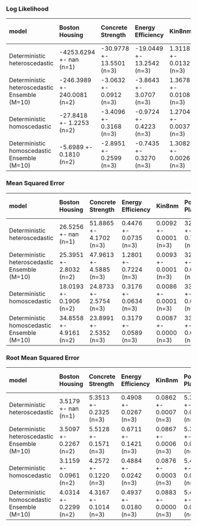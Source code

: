 ### Log Likelihood
| model                                         | Boston Housing              | Concrete Strength         | Energy Efficiency         | Kin8nm                 | Power Plant             | Wine Quality (Red)        | Yacht Hydrodynamics     |
|:----------------------------------------------|:----------------------------|:--------------------------|:--------------------------|:-----------------------|:------------------------|:--------------------------|:------------------------|
| Deterministic heteroscedastic                 | -4253.6294 +- nan (n=1)     | -30.9778 +- 13.5501 (n=3) | -19.0449 +- 13.2542 (n=3) | 1.3118 +- 0.0132 (n=3) | -2.7906 +- 0.0188 (n=3) | -14.1405 +- 12.3212 (n=3) | 0.2510 +- 0.2914 (n=3)  |
| Deterministic heteroscedastic Ensemble (M=10) | -246.3989 +- 240.0081 (n=2) | -3.0632 +- 0.0912 (n=3)   | -3.8643 +- 3.0707 (n=3)   | 1.3678 +- 0.0108 (n=3) | -2.7862 +- 0.0157 (n=3) | -10.0671 +- 9.0437 (n=3)  | 0.6927 +- 0.1480 (n=3)  |
| Deterministic homoscedastic                   | -27.8418 +- 1.2253 (n=2)    | -3.4096 +- 0.3168 (n=3)   | -0.9724 +- 0.4223 (n=3)   | 1.2704 +- 0.0037 (n=3) | -2.8294 +- 0.0204 (n=3) | -1.7547 +- 0.0245 (n=3)   | -2.7705 +- 1.9649 (n=3) |
| Deterministic homoscedastic Ensemble (M=10)   | -5.6989 +- 0.1810 (n=2)     | -2.8951 +- 0.2599 (n=3)   | -0.7435 +- 0.3270 (n=3)   | 1.3082 +- 0.0026 (n=3) | -2.8280 +- 0.0211 (n=3) | -1.0342 +- 0.0511 (n=3)   | -1.0362 +- 1.0595 (n=3) |
### Mean Squared Error
| model                                         | Boston Housing          | Concrete Strength       | Energy Efficiency      | Kin8nm                 | Power Plant             | Wine Quality (Red)     | Yacht Hydrodynamics    |
|:----------------------------------------------|:------------------------|:------------------------|:-----------------------|:-----------------------|:------------------------|:-----------------------|:-----------------------|
| Deterministic heteroscedastic                 | 26.5256 +- nan (n=1)    | 51.8865 +- 4.1702 (n=3) | 0.4476 +- 0.0735 (n=3) | 0.0092 +- 0.0001 (n=3) | 32.6929 +- 0.7917 (n=3) | 0.7536 +- 0.0305 (n=3) | 1.3530 +- 0.9730 (n=3) |
| Deterministic heteroscedastic Ensemble (M=10) | 25.3951 +- 2.8032 (n=2) | 47.9613 +- 4.5885 (n=3) | 1.2801 +- 0.7224 (n=3) | 0.0093 +- 0.0001 (n=3) | 32.7510 +- 0.6888 (n=3) | 0.7547 +- 0.0295 (n=3) | 1.1818 +- 0.7632 (n=3) |
| Deterministic homoscedastic                   | 18.0193 +- 0.1906 (n=2) | 24.8733 +- 2.5754 (n=3) | 0.3176 +- 0.0634 (n=3) | 0.0086 +- 0.0001 (n=3) | 33.1712 +- 0.6109 (n=3) | 0.7458 +- 0.0030 (n=3) | 0.3209 +- 0.1266 (n=3) |
| Deterministic homoscedastic Ensemble (M=10)   | 34.8558 +- 4.9161 (n=2) | 23.8991 +- 2.5352 (n=3) | 0.3179 +- 0.0589 (n=3) | 0.0087 +- 0.0000 (n=3) | 33.2704 +- 0.6108 (n=3) | 0.7269 +- 0.0344 (n=3) | 0.3572 +- 0.1709 (n=3) |
### Root Mean Squared Error
| model                                         | Boston Housing         | Concrete Strength      | Energy Efficiency      | Kin8nm                 | Power Plant            | Wine Quality (Red)     | Yacht Hydrodynamics    |
|:----------------------------------------------|:-----------------------|:-----------------------|:-----------------------|:-----------------------|:-----------------------|:-----------------------|:-----------------------|
| Deterministic heteroscedastic                 | 3.5179 +- nan (n=1)    | 5.3513 +- 0.2325 (n=3) | 0.4908 +- 0.0267 (n=3) | 0.0862 +- 0.0007 (n=3) | 5.3184 +- 0.0289 (n=3) | 0.7814 +- 0.0089 (n=3) | 0.4577 +- 0.1550 (n=3) |
| Deterministic heteroscedastic Ensemble (M=10) | 3.5097 +- 0.2267 (n=2) | 5.5128 +- 0.1571 (n=3) | 0.6711 +- 0.1421 (n=3) | 0.0867 +- 0.0006 (n=3) | 5.3271 +- 0.0213 (n=3) | 0.7837 +- 0.0090 (n=3) | 0.4494 +- 0.1210 (n=3) |
| Deterministic homoscedastic                   | 3.1159 +- 0.0961 (n=2) | 4.2572 +- 0.1220 (n=3) | 0.4884 +- 0.0242 (n=3) | 0.0876 +- 0.0003 (n=3) | 5.4190 +- 0.0170 (n=3) | 0.7502 +- 0.0030 (n=3) | 0.4165 +- 0.0461 (n=3) |
| Deterministic homoscedastic Ensemble (M=10)   | 4.0314 +- 0.2299 (n=2) | 4.3167 +- 0.1014 (n=3) | 0.4937 +- 0.0180 (n=3) | 0.0883 +- 0.0000 (n=3) | 5.4316 +- 0.0154 (n=3) | 0.7681 +- 0.0148 (n=3) | 0.4342 +- 0.0604 (n=3) |
